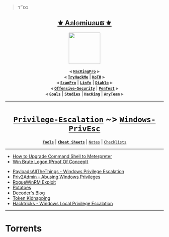 > בס״ד
<div align="center">

<h2 align="center"><a href="https://github.com/Anlominus">⚜️ Aภl๏miuภuຮ ⚜️</a></h2>

<img align="center" width="100" src="https://user-images.githubusercontent.com/51442719/172729066-1293d382-4a31-4f03-8c23-ab0ea5f611a0.png">

⫷ [**`HacKingPro`**](https://github.com/Anlominus/HacKingPro) ⫸
<br>
⫷ [**`TryHackMe`**](https://github.com/Anlominus/TryHackMe) | [**`KoTH`**](https://github.com/Anlominus/TryHackMe/tree/main/King%20of%20the%20Hill/KoTH) ⫸ 
<br>
⫷ [**`ScanPro`**](https://github.com/Anlominus/ScanPro) | [**`Linfo`**](https://github.com/Anlominus/Linfo) | [**`Diablo`**](https://github.com/Anlominus/Diablo) ⫸ 
<br>
⫷ [**`Offensive-Security`**](https://github.com/Anlominus/Offensive-Security) | [**`PenTest`**](https://github.com/Anlominus/PenTest) ⫸
<br>
⫷ [**`Goals`**](https://github.com/Anlominus/Goals) | [**`Studies`**](https://github.com/Anlominus/Studies) | [**`HacKing`**](https://github.com/Anlominus/HacKing) | [**`AnyTeam`**](https://github.com/Anlominus/AnyTeam) ⫸
<br>

</div>
  
---
  
<div align="center">

# [`Privilege-Escalation`](https://github.com/Anlominus/Privilege-Escalation) ~> [`Windows-PrivEsc`](https://github.com/Anlominus/Windows-PrivEsc)
[**`Tools`**](https://github.com/Anlominus/Windows-PrivEsc/tree/main/GiTools#linux-privesc--gitools) | [**`Cheat Sheets`**](https://github.com/Anlominus/Windows-PrivEsc/tree/main/Cheat%20Sheets#linux-privesc--cheat-sheets) | [`Notes`](./Notes)  | [`Checklists`](./Checklists)
  
</div>

---

- [How to Upgrade Command Shell to Meterpreter](https://www.hackingarticles.in/command-shell-to-meterpreter/)
- [Win Brute Logon (Proof Of Concept)](https://github.com/DarkCoderSc/win-brute-logon)
*   [PayloadsAllTheThings - Windows Privilege Escalation](https://github.com/swisskyrepo/PayloadsAllTheThings/blob/master/Methodology%20and%20Resources/Windows%20-%20Privilege%20Escalation.md)
*   [Priv2Admin - Abusing Windows Privileges](https://github.com/gtworek/Priv2Admin)
*   [RogueWinRM Exploit](https://github.com/antonioCoco/RogueWinRM)
*   [Potatoes](https://jlajara.gitlab.io/others/2020/11/22/Potatoes_Windows_Privesc.html)
*   [Decoder's Blog](https://decoder.cloud/)
*   [Token Kidnapping](https://dl.packetstormsecurity.net/papers/presentations/TokenKidnapping.pdf)
*   [Hacktricks - Windows Local Privilege Escalation](https://book.hacktricks.xyz/windows-hardening/windows-local-privilege-escalation)

---

# Torrents
